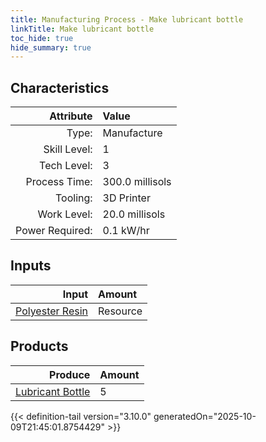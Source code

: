 ```yaml
---
title: Manufacturing Process - Make lubricant bottle
linkTitle: Make lubricant bottle
toc_hide: true
hide_summary: true
---
```

<!-- This is generated by the MarsSim HelpGenertor, do not edit. -->


## Characteristics

| Attribute      | Value |
|--------:|:------|
|Type:|Manufacture|
|Skill Level:|1|
|Tech Level:|3|
|Process Time:|300.0 millisols|
|Tooling:|3D Printer|
|Work Level:|20.0 millisols|
|Power Required:|0.1 kW/hr|

## Inputs

| Input      | Amount |
|--------:|:------|
|[Polyester Resin](/docs/definitions/resource/polyester-resin)|Resource|1.0 kg|

## Products


| Produce      | Amount |
|--------:|:------|
|[Lubricant Bottle](/docs/definitions/part/lubricant-bottle)|5|



{{< definition-tail version="3.10.0" generatedOn="2025-10-09T21:45:01.8754429" >}}



